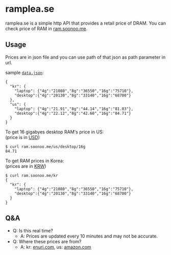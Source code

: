 # ramplea.se
ramplea.se is a simple http API that provides a retail price of DRAM. You can check price of RAM in [ram.soonoo.me](https://ram.soonoo.me).

  
## Usage
Prices are in json file and you can use path of that json as path parameter in url.

sample [`data.json`](https://github.com/soonoo/ramplea.se/blob/master/sample.json):
```
{
  "kr": {
    "laptop": {"4g":"21080","8g":"36550","16g":"75710"},
    "desktop":{"4g":"20130","8g":"33140","16g":"68700"}
  },
  "us": {
    "laptop": {"4g":"21.91","8g":"44.14","16g":"81.03"},
    "desktop":{"4g":"22.12","8g":"42.60","16g":"84.71"}
  }
}
```

To get 16 gigabyes desktop RAM's price in US:  
(price is in [USD](https://en.wikipedia.org/wiki/United_States_dollar))

```
$ curl ram.soonoo.me/us/desktop/16g
84.71
```

To get RAM prices in Korea:  
(prices are in [KRW](https://en.wikipedia.org/wiki/South_Korean_won))
```
$ curl ram.soonoo.me/kr
{
  "kr": {
    "laptop": {"4g":"21080","8g":"36550","16g":"75710"},
    "desktop":{"4g":"20130","8g":"33140","16g":"68700"}
  }
}
```

## Q&A
- Q: Is this real time?
  - A: Prices are updated every 10 minutes and may not be accurate.
- Q: Where these prices are from?
  - A: kr: [enuri.com](http://www.enuri.com), us: [amazon.com](https://www.amazon.com)
